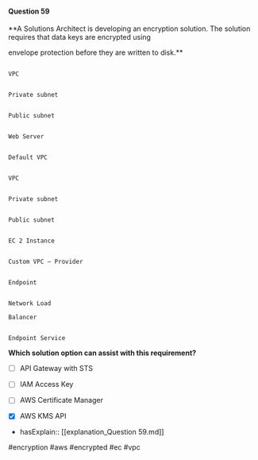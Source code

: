 #### Question  59


**A Solutions Architect is developing an encryption solution. The solution requires that data keys are encrypted using

envelope protection before they are written to disk.**


```

VPC

```


```

Private subnet

```


```

Public subnet

```


```

Web Server

```


```

Default VPC

```


```

VPC

```


```

Private subnet

```


```

Public subnet

```


```

EC 2 Instance

```


```

Custom VPC – Provider

```


```

Endpoint

```


```

Network Load

Balancer

```


```

Endpoint Service

```


**Which solution option can assist with this requirement?**


- [ ] API Gateway with STS


- [ ] IAM Access Key


- [ ] AWS Certificate Manager


- [x] AWS KMS API



- hasExplain:: [[explanation_Question  59.md]]

#encryption #aws #encrypted #ec #vpc 